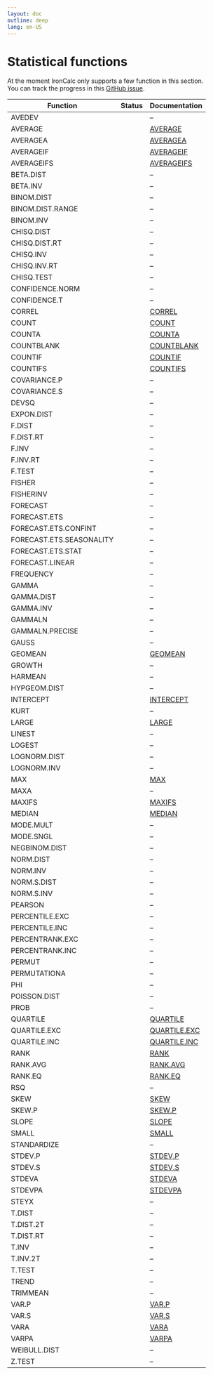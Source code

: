 ```yaml
---
layout: doc
outline: deep
lang: en-US
---
```


# Statistical functions

At the moment IronCalc only supports a few function in this section.  
You can track the progress in this [GitHub issue](https://github.com/ironcalc/IronCalc/issues/55).

| Function                 | Status                                           | Documentation |
| ------------------------ |--------------------------------------------------| ------------- |
| AVEDEV                   | <Badge type="info" text="Not implemented yet" /> | –             |
| AVERAGE                  | <Badge type="tip" text="Available" />            | [AVERAGE](/functions/statistical/average) |
| AVERAGEA                 | <Badge type="tip" text="Available" />            | [AVERAGEA](/functions/statistical/averagea) |
| AVERAGEIF                | <Badge type="tip" text="Available" />            | [AVERAGEIF](/functions/statistical/averageif) |
| AVERAGEIFS               | <Badge type="tip" text="Available" />            | [AVERAGEIFS](/functions/statistical/averageifs) |
| BETA.DIST                | <Badge type="info" text="Not implemented yet" /> | –             |
| BETA.INV                 | <Badge type="info" text="Not implemented yet" /> | –             |
| BINOM.DIST               | <Badge type="info" text="Not implemented yet" /> | –             |
| BINOM.DIST.RANGE         | <Badge type="info" text="Not implemented yet" /> | –             |
| BINOM.INV                | <Badge type="info" text="Not implemented yet" /> | –             |
| CHISQ.DIST               | <Badge type="info" text="Not implemented yet" /> | –             |
| CHISQ.DIST.RT            | <Badge type="info" text="Not implemented yet" /> | –             |
| CHISQ.INV                | <Badge type="info" text="Not implemented yet" /> | –             |
| CHISQ.INV.RT             | <Badge type="info" text="Not implemented yet" /> | –             |
| CHISQ.TEST               | <Badge type="info" text="Not implemented yet" /> | –             |
| CONFIDENCE.NORM          | <Badge type="info" text="Not implemented yet" /> | –             |
| CONFIDENCE.T             | <Badge type="info" text="Not implemented yet" /> | –             |
| CORREL                   | <Badge type="tip" text="Available" /> | [CORREL](/functions/statistical/correl) |
| COUNT                    | <Badge type="tip" text="Available" />            | [COUNT](/functions/statistical/count) |
| COUNTA                   | <Badge type="tip" text="Available" />            | [COUNTA](/functions/statistical/counta) |
| COUNTBLANK               | <Badge type="tip" text="Available" />            | [COUNTBLANK](/functions/statistical/countblank) |
| COUNTIF                  | <Badge type="tip" text="Available" />            | [COUNTIF](/functions/statistical/countif) |
| COUNTIFS                 | <Badge type="tip" text="Available" />            | [COUNTIFS](/functions/statistical/countifs) |
| COVARIANCE.P             | <Badge type="info" text="Not implemented yet" /> | –             |
| COVARIANCE.S             | <Badge type="info" text="Not implemented yet" /> | –             |
| DEVSQ                    | <Badge type="info" text="Not implemented yet" /> | –             |
| EXPON.DIST               | <Badge type="info" text="Not implemented yet" /> | –             |
| F.DIST                   | <Badge type="info" text="Not implemented yet" /> | –             |
| F.DIST.RT                | <Badge type="info" text="Not implemented yet" /> | –             |
| F.INV                    | <Badge type="info" text="Not implemented yet" /> | –             |
| F.INV.RT                 | <Badge type="info" text="Not implemented yet" /> | –             |
| F.TEST                   | <Badge type="info" text="Not implemented yet" /> | –             |
| FISHER                   | <Badge type="info" text="Not implemented yet" /> | –             |
| FISHERINV                | <Badge type="info" text="Not implemented yet" /> | –             |
| FORECAST                 | <Badge type="info" text="Not implemented yet" /> | –             |
| FORECAST.ETS             | <Badge type="info" text="Not implemented yet" /> | –             |
| FORECAST.ETS.CONFINT     | <Badge type="info" text="Not implemented yet" /> | –             |
| FORECAST.ETS.SEASONALITY | <Badge type="info" text="Not implemented yet" /> | –             |
| FORECAST.ETS.STAT        | <Badge type="info" text="Not implemented yet" /> | –             |
| FORECAST.LINEAR          | <Badge type="info" text="Not implemented yet" /> | –             |
| FREQUENCY                | <Badge type="info" text="Not implemented yet" /> | –             |
| GAMMA                    | <Badge type="info" text="Not implemented yet" /> | –             |
| GAMMA.DIST               | <Badge type="info" text="Not implemented yet" /> | –             |
| GAMMA.INV                | <Badge type="info" text="Not implemented yet" /> | –             |
| GAMMALN                  | <Badge type="info" text="Not implemented yet" /> | –             |
| GAMMALN.PRECISE          | <Badge type="info" text="Not implemented yet" /> | –             |
| GAUSS                    | <Badge type="info" text="Not implemented yet" /> | –             |
| GEOMEAN                  | <Badge type="tip" text="Available" />            | [GEOMEAN](/functions/statistical/geomean) |
| GROWTH                   | <Badge type="info" text="Not implemented yet" /> | –             |
| HARMEAN                  | <Badge type="info" text="Not implemented yet" /> | –             |
| HYPGEOM.DIST             | <Badge type="info" text="Not implemented yet" /> | –             |
| INTERCEPT                | <Badge type="tip" text="Available" />            | [INTERCEPT](/functions/statistical/intercept) |
| KURT                     | <Badge type="info" text="Not implemented yet" /> | –             |
| LARGE                    | <Badge type="tip" text="Available" />            | [LARGE](/functions/statistical/large) |
| LINEST                   | <Badge type="info" text="Not implemented yet" /> | –             |
| LOGEST                   | <Badge type="info" text="Not implemented yet" /> | –             |
| LOGNORM.DIST             | <Badge type="info" text="Not implemented yet" /> | –             |
| LOGNORM.INV              | <Badge type="info" text="Not implemented yet" /> | –             |
| MAX                      | <Badge type="tip" text="Available" />            | [MAX](/functions/statistical/max) |
| MAXA                     | <Badge type="info" text="Not implemented yet" /> | –             |
| MAXIFS                   | <Badge type="tip" text="Available" />            | [MAXIFS](/functions/statistical/maxifs) |
| MEDIAN                   | <Badge type="tip" text="Available" />            | [MEDIAN](/functions/statistical/median) |
| MODE.MULT                | <Badge type="info" text="Not implemented yet" /> | –             |
| MODE.SNGL                | <Badge type="info" text="Not implemented yet" /> | –             |
| NEGBINOM.DIST            | <Badge type="info" text="Not implemented yet" /> | –             |
| NORM.DIST                | <Badge type="info" text="Not implemented yet" /> | –             |
| NORM.INV                 | <Badge type="info" text="Not implemented yet" /> | –             |
| NORM.S.DIST              | <Badge type="info" text="Not implemented yet" /> | –             |
| NORM.S.INV               | <Badge type="info" text="Not implemented yet" /> | –             |
| PEARSON                  | <Badge type="info" text="Not implemented yet" /> | –             |
| PERCENTILE.EXC           | <Badge type="info" text="Not implemented yet" /> | –             |
| PERCENTILE.INC           | <Badge type="info" text="Not implemented yet" /> | –             |
| PERCENTRANK.EXC          | <Badge type="info" text="Not implemented yet" /> | –             |
| PERCENTRANK.INC          | <Badge type="info" text="Not implemented yet" /> | –             |
| PERMUT                   | <Badge type="info" text="Not implemented yet" /> | –             |
| PERMUTATIONA             | <Badge type="info" text="Not implemented yet" /> | –             |
| PHI                      | <Badge type="info" text="Not implemented yet" /> | –             |
| POISSON.DIST             | <Badge type="info" text="Not implemented yet" /> | –             |
| PROB                     | <Badge type="info" text="Not implemented yet" /> | –             |
| QUARTILE                 | <Badge type="tip" text="Available" />            | [QUARTILE](/functions/statistical/quartile) |
| QUARTILE.EXC             | <Badge type="tip" text="Available" />            | [QUARTILE.EXC](/functions/statistical/quartile.exc) |
| QUARTILE.INC             | <Badge type="tip" text="Available" />            | [QUARTILE.INC](/functions/statistical/quartile.inc) |
| RANK                     | <Badge type="tip" text="Available" />            | [RANK](/functions/statistical/rank) |
| RANK.AVG                 | <Badge type="tip" text="Available" />            | [RANK.AVG](/functions/statistical/rank.avg) |
| RANK.EQ                  | <Badge type="tip" text="Available" />            | [RANK.EQ](/functions/statistical/rank.eq) |
| RSQ                      | <Badge type="info" text="Not implemented yet" /> | –             |
| SKEW                     | <Badge type="tip" text="Available" />            | [SKEW](/functions/statistical/skew) |
| SKEW.P                   | <Badge type="tip" text="Available" />            | [SKEW.P](/functions/statistical/skew.p) |
| SLOPE                    | <Badge type="tip" text="Available" />            | [SLOPE](/functions/statistical/slope) |
| SMALL                    | <Badge type="tip" text="Available" />            | [SMALL](/functions/statistical/small) |
| STANDARDIZE              | <Badge type="info" text="Not implemented yet" /> | –             |
| STDEV.P                  | <Badge type="tip" text="Available" />            | [STDEV.P](/functions/statistical/stdev.p) |
| STDEV.S                  | <Badge type="tip" text="Available" />            | [STDEV.S](/functions/statistical/stdev.s) |
| STDEVA                   | <Badge type="tip" text="Available" />            | [STDEVA](/functions/statistical/stdeva) |
| STDEVPA                  | <Badge type="tip" text="Available" />            | [STDEVPA](/functions/statistical/stdevpa) |
| STEYX                    | <Badge type="info" text="Not implemented yet" /> | –             |
| T.DIST                   | <Badge type="info" text="Not implemented yet" /> | –             |
| T.DIST.2T                | <Badge type="info" text="Not implemented yet" /> | –             |
| T.DIST.RT                | <Badge type="info" text="Not implemented yet" /> | –             |
| T.INV                    | <Badge type="info" text="Not implemented yet" /> | –             |
| T.INV.2T                 | <Badge type="info" text="Not implemented yet" /> | –             |
| T.TEST                   | <Badge type="info" text="Not implemented yet" /> | –             |
| TREND                    | <Badge type="info" text="Not implemented yet" /> | –             |
| TRIMMEAN                 | <Badge type="info" text="Not implemented yet" /> | –             |
| VAR.P                    | <Badge type="tip" text="Available" /> | [VAR.P](/functions/statistical/var.p) |
| VAR.S                    | <Badge type="tip" text="Available" /> | [VAR.S](/functions/statistical/var.s) |
| VARA                     | <Badge type="tip" text="Available" />            | [VARA](/functions/statistical/vara) |
| VARPA                    | <Badge type="tip" text="Available" />            | [VARPA](/functions/statistical/varpa) |
| WEIBULL.DIST             | <Badge type="info" text="Not implemented yet" /> | –             |
| Z.TEST                   | <Badge type="info" text="Not implemented yet" /> | –             |
